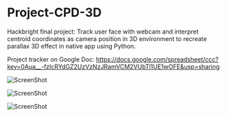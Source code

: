 Project-CPD-3D
==============


Hackbright final project: 
Track user face with webcam and interpret centroid coordinates as camera position in 3D environment to recreate parallax 3D effect in native app using Python.

Project tracker on Google Doc:
https://docs.google.com/spreadsheet/ccc?key=0Aua__-fzIcRYdGZ2UzVzNzJRamVCM2VUbTl1UE1wOFE&usp=sharing


![ScreenShot](https://github.com/JennieOhyoung/Project-Parallax3D/tree/master/screenshots/2.png)

![ScreenShot](https://raw.github.com/jennieohyoung/Project-Parallax3D/tree/master/screenshots/3.png)

![ScreenShot](https://raw.github.com/jennieohyoung/Project-Parallax3D/tree/master/screenshots/4.png)
